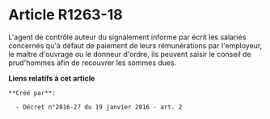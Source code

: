 # Article R1263-18

L'agent de contrôle auteur du signalement informe par écrit les salariés concernés qu'à défaut de paiement de leurs
rémunérations par l'employeur, le maître d'ouvrage ou le donneur d'ordre, ils peuvent saisir le conseil de prud'hommes afin
de recouvrer les sommes dues.

**Liens relatifs à cet article**

	**Créé par**:

	  - Décret n°2016-27 du 19 janvier 2016 - art. 2
